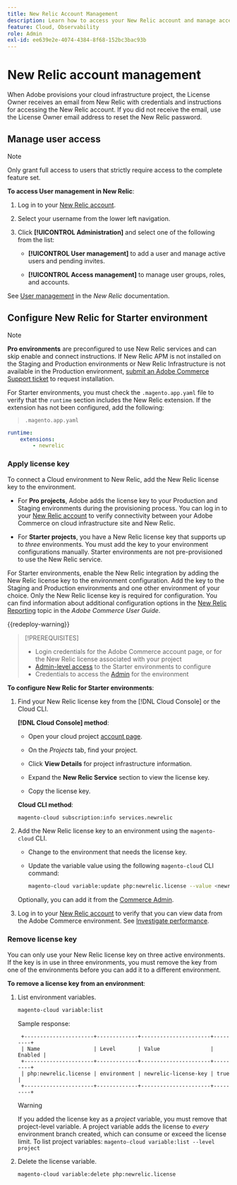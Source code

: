 ```yaml
---
title: New Relic Account Management
description: Learn how to access your New Relic account and manage access, integrations, and tool usage for your Adobe Commerce on cloud infrastructure project.
feature: Cloud, Observability
role: Admin
exl-id: ee639e2e-4074-4384-8f68-152bc3bac93b
---
```

# New Relic account management

When Adobe provisions your cloud infrastructure project, the License Owner receives an email from New Relic with credentials and instructions for accessing the New Relic account. If you did not receive the email, use the License Owner email address to reset the New Relic password.

## Manage user access

>[!NOTE]
>
>Only grant full access to users that strictly require access to the complete feature set.

**To access User management in New Relic**:

1. Log in to your [New Relic account](https://login.newrelic.com/login).

1. Select your username from the lower left navigation.

1. Click **[!UICONTROL Administration]** and select one of the following from the list:

   - **[!UICONTROL User management]** to add a user and manage active users and pending invites.

   - **[!UICONTROL Access management]** to manage user groups, roles, and accounts.

See [User management](https://docs.newrelic.com/docs/accounts/accounts-billing/new-relic-one-user-management/user-management-ui-and-tasks/) in the _New Relic_ documentation.

## Configure New Relic for Starter environment

>[!NOTE]
>
>**Pro environments** are preconfigured to use New Relic services and can skip enable and connect instructions. If New Relic APM is not installed on the Staging and Production environments or New Relic Infrastructure is not available in the Production environment, [submit an Adobe Commerce Support ticket](https://experienceleague.adobe.com/docs/commerce-knowledge-base/kb/help-center-guide/magento-help-center-user-guide.html#submit-ticket) to request installation.

For Starter environments, you must check the `.magento.app.yaml` file to verify that the `runtime` section includes the New Relic extension. If the extension has not been configured, add the following:

> `.magento.app.yaml`

```yaml
runtime:
    extensions:
        - newrelic
```

### Apply license key

To connect a Cloud environment to New Relic, add the New Relic license key to the environment.

- For **Pro projects**, Adobe adds the license key to your Production and Staging environments during the provisioning process. You can log in to your [New Relic account](https://login.newrelic.com/login) to verify connectivity between your Adobe Commerce on cloud infrastructure site and New Relic.

- For **Starter projects**, you have a New Relic license key that supports up to _three_ environments. You must add the key to your environment configurations manually. Starter environments are not pre-provisioned to use the New Relic service.

For Starter environments, enable the New Relic integration by adding the New Relic license key to the environment configuration. Add the key to the Staging and Production environments and one other environment of your choice. Only the New Relic license key is required for configuration. You can find information about additional configuration options in the [New Relic Reporting](https://experienceleague.adobe.com/docs/commerce-admin/config/general/new-relic-reporting.html) topic in the _Adobe Commerce User Guide_.

{{redeploy-warning}}

>[!PREREQUISITES]
>
>- Login credentials for the Adobe Commerce account page, or for the New Relic license associated with your project
>- [Admin-level access](../project/user-access.md) to the Starter environments to configure
>- Credentials to access the [Admin](https://experienceleague.adobe.com/docs/commerce-admin/systems/user-accounts/permissions.html) for the environment

**To configure New Relic for Starter environments**:

1. Find your New Relic license key from the [!DNL Cloud Console] or the Cloud CLI.

   **[!DNL Cloud Console] method**:

   - Open your cloud project [account page](https://accounts.magento.cloud/user).

   - On the _Projects_ tab, find your project.

   - Click **View Details** for project infrastructure information.

   - Expand the **New Relic Service** section to view the license key.

   - Copy the license key.

   **Cloud CLI method**:

   ```bash
   magento-cloud subscription:info services.newrelic
   ```

1. Add the New Relic license key to an environment using the `magento-cloud` CLI.

   - Change to the environment that needs the license key.
   - Update the variable value using the following `magento-cloud` CLI command:

      ```bash
      magento-cloud variable:update php:newrelic.license --value <newrelic-license-key>
      ```
    
    Optionally, you can add it from the [Commerce Admin](https://experienceleague.adobe.com/docs/commerce-admin/start/reporting/new-relic-reporting.html#step-3%3A-configure-your-store).

1. Log in to your [New Relic account](https://login.newrelic.com/login) to verify that you can view data from the Adobe Commerce environment. See [Investigate performance](investigate-performance.md).

### Remove license key

You can only use your New Relic license key on three active environments. If the key is in use in three environments, you must remove the key from one of the environments before you can add it to a different environment.

**To remove a license key from an environment**:

1. List environment variables.

   ```bash
   magento-cloud variable:list
   ```

   Sample response:

   ```
    +----------------------+-------------+----------------------+---------+
    | Name                 | Level       | Value                | Enabled |
    +----------------------+-------------+----------------------+---------+
    | php:newrelic.license | environment | newrelic-license-key | true    |
    +----------------------+-------------+----------------------+---------+
   ```

   >[!WARNING]
   >
   >If you added the license key as a _project_ variable, you must remove that project-level variable. A project variable adds the license to _every_ environment branch created, which can consume or exceed the license limit. To list project variables: `magento-cloud variable:list --level project`

1. Delete the license variable.

   ```bash
   magento-cloud variable:delete php:newrelic.license
   ```
